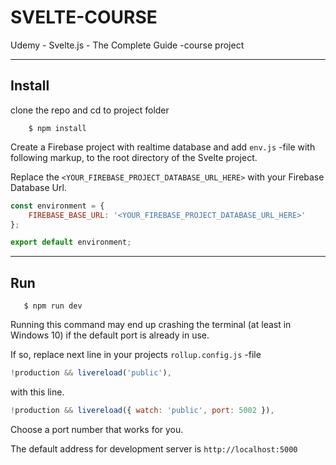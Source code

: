 # SVELTE-COURSE

Udemy - Svelte.js - The Complete Guide -course project

---

## Install

clone the repo and cd to project folder

```
    $ npm install
```

Create a Firebase project with realtime database and add ``env.js`` -file with following markup, to the root directory of the Svelte project.

Replace the ``<YOUR_FIREBASE_PROJECT_DATABASE_URL_HERE>`` with your Firebase Database Url.

```javascript
const environment = {
    FIREBASE_BASE_URL: '<YOUR_FIREBASE_PROJECT_DATABASE_URL_HERE>'
};

export default environment;
```

---

## Run

```
   $ npm run dev
```

Running this command may end up crashing the terminal (at least in Windows 10) if the default port is already in use.

If so, replace next line in your projects ``rollup.config.js`` -file

```javascript
!production && livereload('public'),
```
with this line.

```javascript
!production && livereload({ watch: 'public', port: 5002 }),
```

Choose a port number that works for you.

The default address for development server is ``http://localhost:5000``